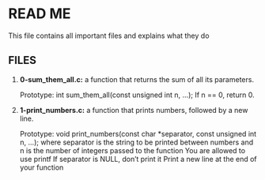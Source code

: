 # READ ME
This file contains all important files and explains what they do

## FILES
1. **0-sum_them_all.c:**
a function that returns the sum of all its parameters.

    Prototype: int sum_them_all(const unsigned int n, ...);
    If n == 0, return 0.

2. **1-print_numbers.c:**
a function that prints numbers, followed by a new line.

    Prototype: void print_numbers(const char *separator, const unsigned int n, ...);
    where separator is the string to be printed between numbers
    and n is the number of integers passed to the function
    You are allowed to use printf
    If separator is NULL, don’t print it
    Print a new line at the end of your function

